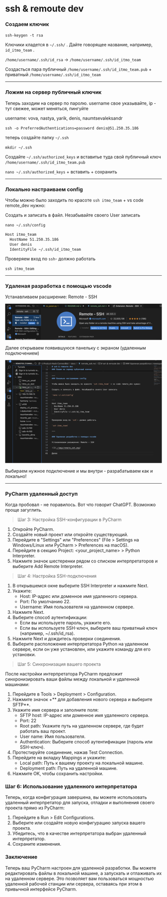 # ssh & remoute dev 

### Создаем ключик 

`ssh-keygen -t rsa`

Ключики кладется в `~/.ssh/` . Дайте говорящее название, например,  `id_itmo_team` .

 
`/home/username/.ssh/id_rsa` ->  `/home/username/.ssh/id_itmo_team`

Создасться пара публичный `/home/username/.ssh/id_itmo_team.pub` + приватный `/home/username/.ssh/id_itmo_team`


---
### Ложим на сервер публичный ключик 

Теперь заходим на сервер по паролю. username свое указывайте, ip - тут свежее, может меняться, пингуйте

username: vova, nastya, yarik, denis, naumtsevaleksandr

`ssh -o PreferredAuthentications=password denis@51.250.35.186`


теперь создайте папку `~/.ssh`

`mkdir ~/.ssh`

Создайте `~/.ssh/authorized_keys` и вставитье туда свой публичный ключ `/home/username/.ssh/id_itmo_team.pub`

`nano ~/.ssh/authorized_keys` + вставить + сохранить

---
### Локально настраиваем config 

Чтобы можно было заходить по красоте `ssh itmo_team` + vs code remote_dev нужно: 

Создать и записать в файл. Незабывайте своего User записать

`nano ~/.ssh/config`

```
Host itmo_team
  HostName 51.250.35.186
  User denis
  IdentityFile ~/.ssh/id_itmo_team
```

Проверяем вход по `ssh`- должно работать

`ssh itmo_team`

--- 

### Удаленая разработка с помощью vscode

Устанавливаем расширение: Remote - SSH

![](./imgs/remote_ssh.png)

Далее открываем появившуюся панельку с экраном (удаленным подключением)

![alt text](./imgs/remote_v2.png)

Выбираем нужное подключение и мы внутри - разрабатываем как и локально! 

--- 

### PyCharm удаленный доступ 

Когда пробовал - не поравилось. Вот что говорит ChatGPT. Возмонжо проще загуглить. 


> Шаг 3: Настройка SSH-конфигурации в PyCharm

1. Откройте PyCharm.
2. Создайте новый проект или откройте существующий.
3. Перейдите в "Settings" или "Preferences" (File > Settings на Windows/Linux или PyCharm > Preferences на macOS).
4. Перейдите в секцию Project: <your_project_name> > Python Interpreter.
5. Нажмите значок шестеренки рядом со списком интерпретаторов и выберите Add Remote Interpreter.

> Шаг 4: Настройка SSH-подключения

1. В открывшемся окне выберите SSH Interpreter и нажмите Next.
2. Укажите:
   - Host: IP-адрес или доменное имя удаленного сервера.
   - Port: По умолчанию 22.
   - Username: Имя пользователя на удаленном сервере.
3. Нажмите Next.
4. Выберите способ аутентификации:
   - Если вы используете пароль, укажите его.
   - Если вы используете SSH-ключ, выберите ваш приватный ключ (например, ~/.ssh/id_rsa).
5. Нажмите Next и дождитесь проверки соединения.
6. Выберите расположение интерпретатора Python на удаленном сервере, если он уже установлен, или укажите команду для его установки.

> Шаг 5: Синхронизация вашего проекта

После настройки интерпретатора PyCharm предложит синхронизировать ваши файлы между локальной и удаленной машинами:

1. Перейдите в Tools > Deployment > Configuration.
2. Нажмите значок +** для добавления нового сервера и выберите SFTP**.
3. Укажите имя сервера и заполните поля:
   - SFTP host: IP-адрес или доменное имя удаленного сервера.
   - Port: 22
   - Root path: Укажите путь на удаленном сервере, где будет работать ваш проект.
   - User name: Имя пользователя.
   - Authentication: Выберите способ аутентификации (пароль или SSH-ключ).
4. Протестируйте соединение, нажав Test Connection.
5. Перейдите на вкладку Mappings и укажите:
   - Local path: Путь к вашему проекту на локальной машине.
   - Deployment path: Путь на удаленной машине.
6. Нажмите OK, чтобы сохранить настройки.

### Шаг 6: Использование удаленного интерпретатора

Теперь, когда конфигурация завершена, вы можете использовать удаленный интерпретатор для запуска, отладки и выполнения своего проекта прямо из PyCharm:

1. Перейдите в Run > Edit Configurations.
2. Выберите или создайте новую конфигурацию запуска вашего проекта.
3. Убедитесь, что в качестве интерпретатора выбран удаленный интерпретатор.
4. Сохраните изменения.

### Заключение

Теперь ваш PyCharm настроен для удаленной разработки. Вы можете редактировать файлы в локальной машине, а запускать и отлаживать их на удаленном сервере. Это позволяет вам пользоваться мощностью удаленной рабочей станции или сервера, оставаясь при этом в привычной интерфейсе PyCharm.

